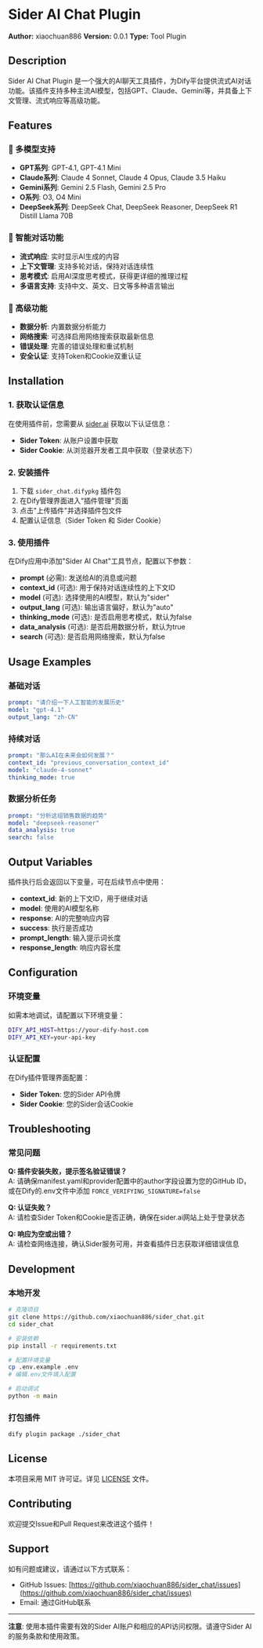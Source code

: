 # Sider AI Chat Plugin

**Author:** xiaochuan886
**Version:** 0.0.1
**Type:** Tool Plugin  

## Description

Sider AI Chat Plugin 是一个强大的AI聊天工具插件，为Dify平台提供流式AI对话功能。该插件支持多种主流AI模型，包括GPT、Claude、Gemini等，并具备上下文管理、流式响应等高级功能。

## Features

### 🤖 多模型支持
- **GPT系列**: GPT-4.1, GPT-4.1 Mini
- **Claude系列**: Claude 4 Sonnet, Claude 4 Opus, Claude 3.5 Haiku
- **Gemini系列**: Gemini 2.5 Flash, Gemini 2.5 Pro
- **O系列**: O3, O4 Mini
- **DeepSeek系列**: DeepSeek Chat, DeepSeek Reasoner, DeepSeek R1 Distill Llama 70B

### 💬 智能对话功能
- **流式响应**: 实时显示AI生成的内容
- **上下文管理**: 支持多轮对话，保持对话连续性
- **思考模式**: 启用AI深度思考模式，获得更详细的推理过程
- **多语言支持**: 支持中文、英文、日文等多种语言输出

### 🔧 高级功能
- **数据分析**: 内置数据分析能力
- **网络搜索**: 可选择启用网络搜索获取最新信息
- **错误处理**: 完善的错误处理和重试机制
- **安全认证**: 支持Token和Cookie双重认证

## Installation

### 1. 获取认证信息
在使用插件前，您需要从 [sider.ai](https://sider.ai) 获取以下认证信息：
- **Sider Token**: 从账户设置中获取
- **Sider Cookie**: 从浏览器开发者工具中获取（登录状态下）

### 2. 安装插件
1. 下载 `sider_chat.difypkg` 插件包
2. 在Dify管理界面进入"插件管理"页面
3. 点击"上传插件"并选择插件包文件
4. 配置认证信息（Sider Token 和 Sider Cookie）

### 3. 使用插件
在Dify应用中添加"Sider AI Chat"工具节点，配置以下参数：
- **prompt** (必需): 发送给AI的消息或问题
- **context_id** (可选): 用于保持对话连续性的上下文ID
- **model** (可选): 选择使用的AI模型，默认为"sider"
- **output_lang** (可选): 输出语言偏好，默认为"auto"
- **thinking_mode** (可选): 是否启用思考模式，默认为false
- **data_analysis** (可选): 是否启用数据分析，默认为true
- **search** (可选): 是否启用网络搜索，默认为false

## Usage Examples

### 基础对话
```yaml
prompt: "请介绍一下人工智能的发展历史"
model: "gpt-4.1"
output_lang: "zh-CN"
```

### 持续对话
```yaml
prompt: "那么AI在未来会如何发展？"
context_id: "previous_conversation_context_id"
model: "claude-4-sonnet"
thinking_mode: true
```

### 数据分析任务
```yaml
prompt: "分析这组销售数据的趋势"
model: "deepseek-reasoner"
data_analysis: true
search: false
```

## Output Variables

插件执行后会返回以下变量，可在后续节点中使用：

- **context_id**: 新的上下文ID，用于继续对话
- **model**: 使用的AI模型名称
- **response**: AI的完整响应内容
- **success**: 执行是否成功
- **prompt_length**: 输入提示词长度
- **response_length**: 响应内容长度

## Configuration

### 环境变量
如需本地调试，请配置以下环境变量：
```bash
DIFY_API_HOST=https://your-dify-host.com
DIFY_API_KEY=your-api-key
```

### 认证配置
在Dify插件管理界面配置：
- **Sider Token**: 您的Sider API令牌
- **Sider Cookie**: 您的Sider会话Cookie

## Troubleshooting

### 常见问题

**Q: 插件安装失败，提示签名验证错误？**  
A: 请确保manifest.yaml和provider配置中的author字段设置为您的GitHub ID，或在Dify的.env文件中添加 `FORCE_VERIFYING_SIGNATURE=false`

**Q: 认证失败？**  
A: 请检查Sider Token和Cookie是否正确，确保在sider.ai网站上处于登录状态

**Q: 响应为空或出错？**  
A: 请检查网络连接，确认Sider服务可用，并查看插件日志获取详细错误信息

## Development

### 本地开发
```bash
# 克隆项目
git clone https://github.com/xiaochuan886/sider_chat.git
cd sider_chat

# 安装依赖
pip install -r requirements.txt

# 配置环境变量
cp .env.example .env
# 编辑.env文件填入配置

# 启动调试
python -m main
```

### 打包插件
```bash
dify plugin package ./sider_chat
```

## License

本项目采用 MIT 许可证。详见 [LICENSE](LICENSE) 文件。

## Contributing

欢迎提交Issue和Pull Request来改进这个插件！

## Support

如有问题或建议，请通过以下方式联系：
- GitHub Issues: [https://github.com/xiaochuan886/sider_chat/issues](https://github.com/xiaochuan886/sider_chat/issues)
- Email: 通过GitHub联系

---

**注意**: 使用本插件需要有效的Sider AI账户和相应的API访问权限。请遵守Sider AI的服务条款和使用政策。



